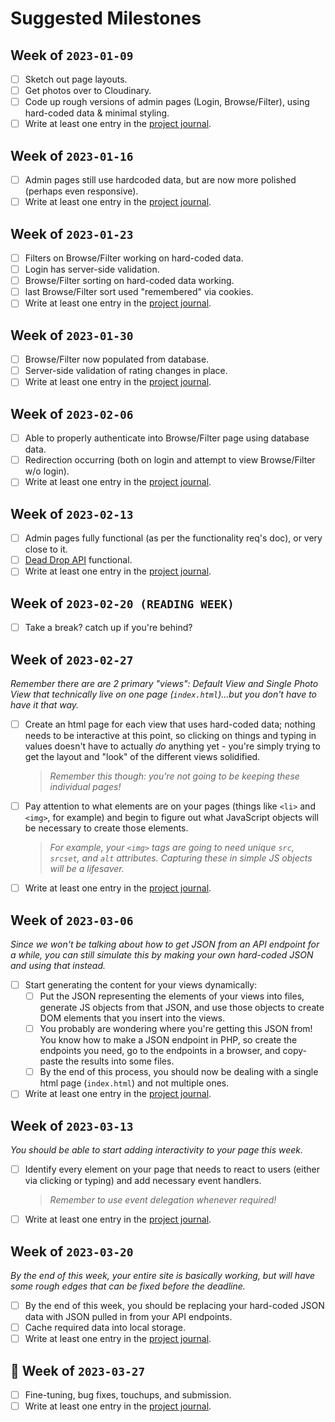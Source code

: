 # Suggested Milestones

## Week of `2023-01-09`
- [ ] Sketch out page layouts.
- [ ] Get photos over to Cloudinary.
- [ ] Code up rough versions of admin pages (Login, Browse/Filter), using hard-coded data & minimal styling.
- [ ] Write at least one entry in the [project journal](instructions.md#project-journalmd).

## Week of `2023-01-16`
- [ ] Admin pages still use hardcoded data, but are now more polished (perhaps even responsive).
- [ ] Write at least one entry in the [project journal](instructions.md#project-journalmd).

## Week of `2023-01-23`
- [ ] Filters on Browse/Filter working on hard-coded data.
- [ ] Login has server-side validation.
- [ ] Browse/Filter sorting on hard-coded data working.
- [ ] last Browse/Filter sort used "remembered" via cookies. 
- [ ] Write at least one entry in the [project journal](instructions.md#project-journalmd).

## Week of `2023-01-30`
- [ ] Browse/Filter now populated from database.
- [ ] Server-side validation of rating changes in place.
- [ ] Write at least one entry in the [project journal](instructions.md#project-journalmd).

## Week of `2023-02-06`
- [ ] Able to properly authenticate into Browse/Filter page using database data.
- [ ] Redirection occurring (both on login and attempt to view Browse/Filter w/o login).
- [ ] Write at least one entry in the [project journal](instructions.md#project-journalmd).

## Week of `2023-02-13`
- [ ] Admin pages fully functional (as per the functionality req's doc), or very close to it.
- [ ] [Dead Drop API](api-details.md#dead-drop-api) functional.
- [ ] Write at least one entry in the [project journal](instructions.md#project-journalmd).

## Week of `2023-02-20 (READING WEEK)`
- [ ] Take a break? catch up if you're behind?

## Week of `2023-02-27`
_Remember there are are 2 primary "views": Default View and Single Photo View that technically live on one page (`index.html`)...but you don't have to have it that way._
 
- [ ] Create an html page for each view that uses hard-coded data; nothing needs to be interactive at this point, so clicking on things and typing in values doesn't have to actually _do_ anything yet - you're simply trying to get the layout and "look" of the different views solidified.
    > _Remember this though: you're not going to be keeping these individual pages!_
- [ ] Pay attention to what elements are on your pages (things like `<li>` and `<img>`, for example) and begin to figure out what JavaScript objects will be necessary to create those elements.
    > _For example, your `<img>` tags are going to need unique `src`, `srcset`, and `alt` attributes. Capturing these in simple JS objects will be a lifesaver._
- [ ] Write at least one entry in the [project journal](instructions.md#project-journalmd).

## Week of `2023-03-06`
_Since we won't be talking about how to get JSON from an API endpoint for a while, you can still simulate this by making your own hard-coded JSON and using that instead._
- [ ] Start generating the content for your views dynamically:
  - [ ]  Put the JSON representing the elements of your views into files, generate JS objects from that JSON, and use those objects to create DOM elements that you insert into the views.
    - [ ]  You probably are wondering where you're getting this JSON from! You know how to make a JSON endpoint in PHP, so create the endpoints you need, go to the endpoints in a browser, and copy-paste the results into some files.
  - [ ]  By the end of this process, you should now be dealing with a single html page (`index.html`) and not multiple ones.
- [ ] Write at least one entry in the [project journal](instructions.md#project-journalmd).

## Week of `2023-03-13`
_You should be able to start adding interactivity to your page this week._
- [ ] Identify every element on your page that needs to react to users (either via clicking or typing) and add necessary event handlers.
    > _Remember to use event delegation whenever required!_
- [ ] Write at least one entry in the [project journal](instructions.md#project-journalmd).

## Week of `2023-03-20`
_By the end of this week, your entire site is basically working, but will have some rough edges that can be fixed before the deadline._
- [ ] By the end of this week, you should be replacing your hard-coded JSON data with JSON pulled in from your API endpoints.
- [ ] Cache required data into local storage. 
- [ ] Write at least one entry in the [project journal](instructions.md#project-journalmd).

## 📌 Week of `2023-03-27`
- [ ] Fine-tuning, bug fixes, touchups, and submission.
- [ ] Write at least one entry in the [project journal](instructions.md#project-journalmd). 
